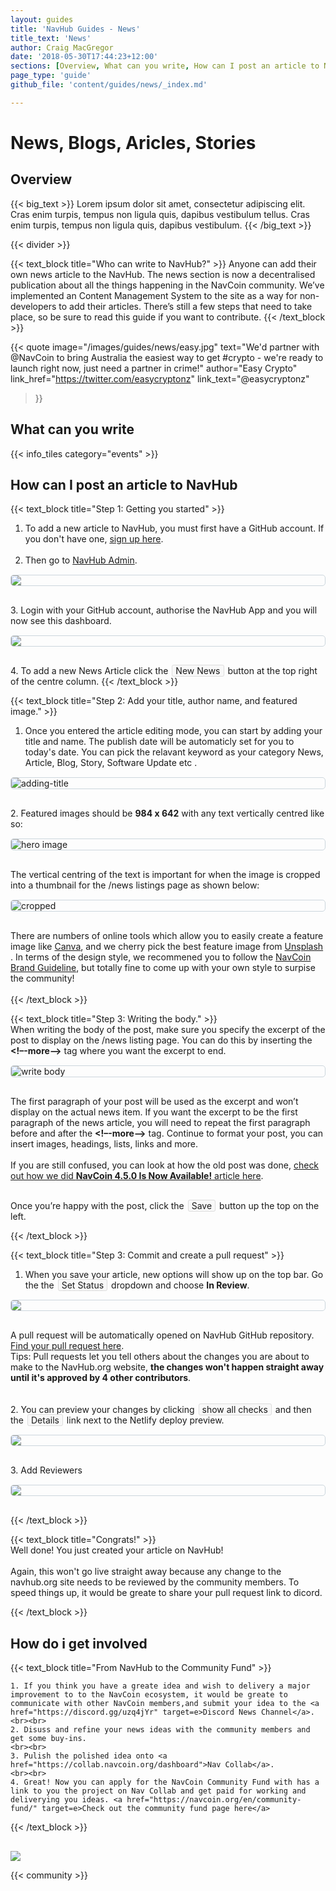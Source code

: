 ```yaml
---
layout: guides
title: 'NavHub Guides - News'
title_text: 'News'
author: Craig MacGregor
date: '2018-05-30T17:44:23+12:00'
sections: [Overview, What can you write, How can I post an article to NavHub]
page_type: 'guide'
github_file: 'content/guides/news/_index.md'

---
```


# News, Blogs, Aricles, Stories

## Overview

{{< big_text >}}
  Lorem ipsum dolor sit amet, consectetur adipiscing elit. Cras enim turpis, tempus non ligula quis, dapibus vestibulum tellus. Cras enim turpis, tempus non ligula quis, dapibus vestibulum.
{{< /big_text >}}

{{< divider >}}

{{< text_block
  title="Who can write to NavHub?" >}}
  Anyone can add their own news article to the NavHub. The news section is now a decentralised publication about all the things happening in the NavCoin community. We’ve implemented an Content Management System to the site as a way for non-developers to add their articles. There’s still a few steps that need to take place, so be sure to read this guide if you want to contribute.
{{< /text_block >}}

{{< quote
  image="/images/guides/news/easy.jpg"
  text="We'd partner with @NavCoin to bring Australia the easiest way to get #crypto - we're ready to launch right now, just need a partner in crime!"
  author="Easy Crypto"
  link_href="https://twitter.com/easycryptonz"
  link_text="@easycryptonz"
>}}

## What can you write

{{< info_tiles category="events" >}}



## How can I post an article to NavHub

{{< text_block
  title="Step 1: Getting you started" >}}
  <br>
  1. To add a new article to NavHub, you must first have a GitHub account. If you don't have one, <a href="https://github.com/join" target=e>sign up here</a>.
  <br><br>
  2. Then go to <a href="https://navhub.org/admin/" target=e>NavHub Admin</a>.
  <img src="/images/guides/news/admin.png" class="pic">
  3. Login with your GitHub account, authorise the NavHub App and you will now see this dashboard.
  <img src="/images/guides/news/dashboard.png" class="pic">
  4. To add a new News Article click the <span class="highlight">New News</span> button at the top right of the centre column.
{{< /text_block >}}


{{< text_block
  title="Step 2: Add your title, author name, and featured image." >}}
  <br>
  1. Once you entered the article editing mode, you can start by adding your title and name. The publish date will be automaticly set for you to today's date. You can pick the relavant keyword as your category News, Article, Blog, Story, Software Update etc .
  <img src="/images/guides/news/adding.png" alt="adding-title" class="pic">
  2. Featured images should be <strong>984 x 642</strong> with any text vertically centred like so:
  <img src="/images/guides/news/hero.png" alt="hero image" class="pic">
  The vertical centring of the text is important for when the image is cropped into a thumbnail for the /news listings page as shown below:
  <img src="/images/guides/news/crop.png" alt="cropped" class="pic">
  There are numbers of online tools which allow you to easily create a feature image like <a href="https://canva.com" target=e> Canva</a>, and we cherry pick the best feature image from <a href="https://unsplash.com/" target=e>Unsplash</a> . In terms of the design style, we recommened you to follow the <a href="https://navcoin.org/assets/NavCoinBrandGuidelines.pdf" target=e>NavCoin Brand Guideline</a>, but totally fine to come up with your own style to surpise the community!
  <br><br>
{{< /text_block >}}

{{< text_block
  title="Step 3: Writing the body." >}}
  <br>
  When writing the body of the post, make sure you specify the excerpt of the post to display on the /news listing page. You can do this by inserting the <strong>&lt;!–-more-–&gt;</strong> tag where you want the excerpt to end.
  <img src="/images/guides/news/body.png" alt="write body" class="pic">
  The first paragraph of your post will be used as the excerpt and won’t display on the actual news item. If you want the excerpt to be the first paragraph of the news article, you will need to repeat the first paragraph before and after the <strong>&lt;!–-more-–&gt;</strong> tag. Continue to format your post, you can insert images, headings, lists, links and more.
  <br><br>
  If you are still confused, you can look at how the old post was done, 
  <a href="https://navhub.org/admin/#/collections/news/entries/2018-12-13-navcoin-4-5-0-is-now-available" target=e>check out how we did <strong>NavCoin 4.5.0 Is Now Available!</strong> article here</a>.
  <br><br>

  Once you’re happy with the post, click the <span class="highlight">Save</span> button up the top on the left.

{{< /text_block >}}


{{< text_block
  title="Step 3: Commit and create a pull request" >}}
  <br>
  1. When you save your article, new options will show up on the top bar. Go the the <span class="highlight">Set Status</span> dropdown and choose <strong>In Review</strong>.
  <img src="/images/guides/news/status.png" class="pic">
  A pull request will be automatically opened on NavHub GitHub repository. <a href="https://github.com/NAVCoin/NavHub/pulls">Find your pull request here</a>.
  <br>
  Tips: Pull requests let you tell others about the changes you are about to make to the NavHub.org website, <strong>the changes won't happen straight away until it's approved by 4 other contributors</strong>. 
  <br><br><br>
  2. You can preview your changes by clicking <span class="highlight">show all checks</span> and then the <span class="highlight">Details</span> link next to the Netlify deploy preview.
  <img src="/images/guides/news/preview.png" class="pic">
  3. Add Reviewers
  <img src="/images/guides/projects/add-reviewers.gif" class="pic">
{{< /text_block >}}


{{< text_block
  title="Congrats!" >}}
  <br>
  Well done! You just created your article on NavHub! 
  <br><br>
  Again, this won't go live straight away because any change to the navhub.org site needs to be reviewed by the community members. To speed things up, it would be greate to share your pull request link to dicord.

{{< /text_block >}}


## How do i get involved
{{< text_block
  title="From NavHub to the Community Fund" >}}

    1. If you think you have a greate idea and wish to delivery a major improvement to to the NavCoin ecosystem, it would be greate to communicate with other NavCoin members,and submit your idea to the <a href="https://discord.gg/uzq4jYr" target=e>Discord News Channel</a>.
    <br><br>
    2. Disuss and refine your news ideas with the community members and get some buy-ins.
    <br><br>
    3. Pulish the polished idea onto <a href="https://collab.navcoin.org/dashboard">Nav Collab</a>.
    <br><br>
    4. Great! Now you can apply for the NavCoin Community Fund with has a link to you the project on Nav Collab and get paid for working and deliverying you ideas. <a href="https://navcoin.org/en/community-fund/" target=e>Check out the community fund page here</a>
{{< /text_block >}}

<img src="/images/guides/workflow.png" style="display: flex; max-width: 700px;margin: 0 auto; margin-top: 30px;">

{{< community >}}



<style>
.highlight{
  margin: 0 2px;
  padding: 0px 5px;
  border: 1px solid #ddd;
  background-color: #f8f8f8;
  border-radius: 3px;
}

.textarea {
  line-height: 1.5em;
  background: #fffff;
  max-width: 700px;
  padding: 15px 30px;
  margin-bottom: 8px;
  font-size: 14px;
  font-style: italic;
  color: #66757f;
  height: 400px;
  border: 1px solid #ccd6dd;
  border-radius: 5px;
  resize: none;
  overflow-y: scroll;
  display: flex;
  margin-right: auto;
  margin-left: auto;
}

.button {
  background: #1073E7;
  font-size: 17px;
  font-family: 'Roboto', Helvetica, Arial, sans-serif;
  min-width: 300px;
  padding: 8px 30px;
  justify-content: space-around;
  align-items: center;
  border-radius: 0px;
  border: none;
  color: #fff;
  transition: 0.4s;
  display: flex;
  margin: 15px auto;
  margin-bottom: 30px;
}

.pic {
  border-radius: 5px;
  display: flex; 
  border: 1px solid #ccd6dd; 
  margin: 15px 0 30px 0;
}

.thumb{
  max-width: 300px;
}

</style>